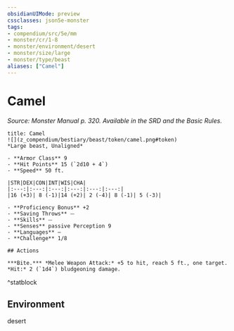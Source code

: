 ```yaml
---
obsidianUIMode: preview
cssclasses: json5e-monster
tags:
- compendium/src/5e/mm
- monster/cr/1-8
- monster/environment/desert
- monster/size/large
- monster/type/beast
aliases: ["Camel"]
---
```

# Camel
*Source: Monster Manual p. 320. Available in the SRD and the Basic Rules.*  

```ad-statblock
title: Camel
![](z_compendium/bestiary/beast/token/camel.png#token)
*Large beast, Unaligned*

- **Armor Class** 9 
- **Hit Points** 15 (`2d10 + 4`)
- **Speed** 50 ft.

|STR|DEX|CON|INT|WIS|CHA|
|:---:|:---:|:---:|:---:|:---:|:---:|
|16 (+3)| 8 (-1)|14 (+2)| 2 (-4)| 8 (-1)| 5 (-3)|

- **Proficiency Bonus** +2
- **Saving Throws** ⏤
- **Skills** ⏤
- **Senses** passive Perception 9
- **Languages** —
- **Challenge** 1/8

## Actions

***Bite.*** *Melee Weapon Attack:* +5 to hit, reach 5 ft., one target. *Hit:* 2 (`1d4`) bludgeoning damage.
```
^statblock

## Environment

desert